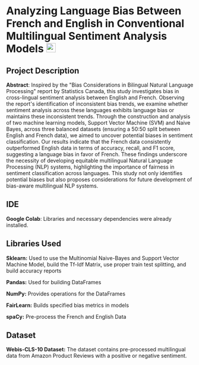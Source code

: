 # Analyzing Language Bias Between French and English in Conventional Multilingual Sentiment Analysis Models <img height=25 width=25 src="https://github.com/ethanwongca/COMP396/assets/87055387/8ab34a73-38e2-4cee-aecd-4a66c02d19b7">
 

## Project Description 
**Abstract**: Inspired by the "Bias Considerations in Bilingual Natural Language Processing" report by Statistics Canada, this study investigates bias in cross-lingual sentiment analysis between English and French. Observing the report's identification of inconsistent bias trends, we examine whether sentiment analysis across these languages exhibits language bias or maintains these inconsistent trends. Through the construction and analysis of two machine learning models, Support Vector Machine (SVM) and Naive Bayes, across three balanced datasets (ensuring a 50:50 split between English and French data), we aimed to uncover potential biases in sentiment classification. Our results indicate that the French data consistently outperformed English data in terms of accuracy, recall, and F1 score, suggesting a language bias in favor of French. These findings underscore the necessity of developing equitable multilingual Natural Language Processing (NLP) systems, highlighting the importance of fairness in sentiment classification across languages. This study not only identifies potential biases but also proposes considerations for future development of bias-aware multilingual NLP systems. <br/>

## IDE 
**Google Colab**: Libraries and necessary dependencies were already installed. 

## Libraries Used
**Sklearn:** Used to use the Multinomial Naive-Bayes and Support Vector Machine Model, build the Tf-Idf Matrix, use proper train test splitting, and build accuracy reports <br/>

**Pandas:** Used for building DataFrames <br/>

**NumPy:** Provides operations for the DataFrames <br/>

**FairLearn:** Builds specified bias metrics in models <br/>

**spaCy:** Pre-process the French and English Data

## Dataset 
**Webis-CLS-10 Dataset:** The dataset contains pre-processed multilingual data from Amazon Product Reviews with a positive or negative sentiment. 


